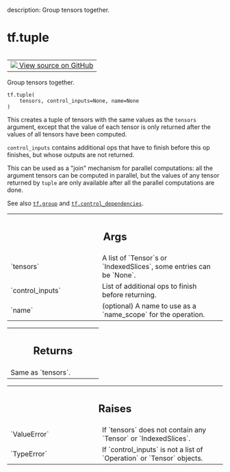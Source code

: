 description: Group tensors together.

<div itemscope itemtype="http://developers.google.com/ReferenceObject">
<meta itemprop="name" content="tf.tuple" />
<meta itemprop="path" content="Stable" />
</div>

# tf.tuple

<!-- Insert buttons and diff -->

<table class="tfo-notebook-buttons tfo-api nocontent" align="left">
<td>
  <a target="_blank" href="https://github.com/tensorflow/tensorflow/blob/r2.3/tensorflow/python/ops/control_flow_ops.py#L2949-L2983">
    <img src="https://www.tensorflow.org/images/GitHub-Mark-32px.png" />
    View source on GitHub
  </a>
</td>
</table>



Group tensors together.

<pre class="devsite-click-to-copy prettyprint lang-py tfo-signature-link">
<code>tf.tuple(
    tensors, control_inputs=None, name=None
)
</code></pre>



<!-- Placeholder for "Used in" -->

This creates a tuple of tensors with the same values as the `tensors`
argument, except that the value of each tensor is only returned after the
values of all tensors have been computed.

`control_inputs` contains additional ops that have to finish before this op
finishes, but whose outputs are not returned.

This can be used as a "join" mechanism for parallel computations: all the
argument tensors can be computed in parallel, but the values of any tensor
returned by `tuple` are only available after all the parallel computations
are done.

See also <a href="../tf/group.md"><code>tf.group</code></a> and
<a href="../tf/control_dependencies.md"><code>tf.control_dependencies</code></a>.

<!-- Tabular view -->
 <table class="responsive fixed orange">
<colgroup><col width="214px"><col></colgroup>
<tr><th colspan="2"><h2 class="add-link">Args</h2></th></tr>

<tr>
<td>
`tensors`
</td>
<td>
A list of `Tensor`s or `IndexedSlices`, some entries can be `None`.
</td>
</tr><tr>
<td>
`control_inputs`
</td>
<td>
List of additional ops to finish before returning.
</td>
</tr><tr>
<td>
`name`
</td>
<td>
(optional) A name to use as a `name_scope` for the operation.
</td>
</tr>
</table>



<!-- Tabular view -->
 <table class="responsive fixed orange">
<colgroup><col width="214px"><col></colgroup>
<tr><th colspan="2"><h2 class="add-link">Returns</h2></th></tr>
<tr class="alt">
<td colspan="2">
Same as `tensors`.
</td>
</tr>

</table>



<!-- Tabular view -->
 <table class="responsive fixed orange">
<colgroup><col width="214px"><col></colgroup>
<tr><th colspan="2"><h2 class="add-link">Raises</h2></th></tr>

<tr>
<td>
`ValueError`
</td>
<td>
If `tensors` does not contain any `Tensor` or `IndexedSlices`.
</td>
</tr><tr>
<td>
`TypeError`
</td>
<td>
If `control_inputs` is not a list of `Operation` or `Tensor`
objects.
</td>
</tr>
</table>

